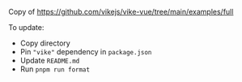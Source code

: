 Copy of https://github.com/vikejs/vike-vue/tree/main/examples/full

To update:
- Copy directory
- Pin `"vike"` dependency in `package.json`
- Update `README.md`
- Run `pnpm run format`
